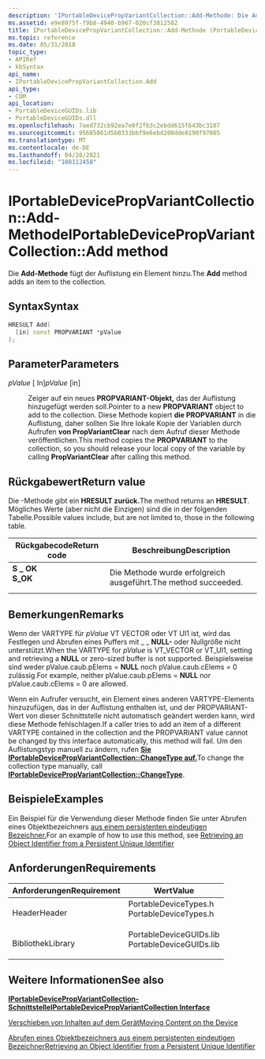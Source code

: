 ```yaml
---
description: 'IPortableDevicePropVariantCollection::Add-Methode: Die Add-Methode fügt der Auflistung ein Element hinzu.'
ms.assetid: e9e8975f-f9b8-4940-b967-020cf3812582
title: IPortableDevicePropVariantCollection::Add-Methode (PortableDeviceTypes.h)
ms.topic: reference
ms.date: 05/31/2018
topic_type:
- APIRef
- kbSyntax
api_name:
- IPortableDevicePropVariantCollection.Add
api_type:
- COM
api_location:
- PortableDeviceGUIDs.lib
- PortableDeviceGUIDs.dll
ms.openlocfilehash: 7aed732cb92ea7e0f2fb3c2ebdd615f643bc3107
ms.sourcegitcommit: 95685061d5b0333bbf9e6ebd208dde8190f97005
ms.translationtype: MT
ms.contentlocale: de-DE
ms.lasthandoff: 04/28/2021
ms.locfileid: "108112458"
---
```

# <a name="iportabledevicepropvariantcollectionadd-method"></a><span data-ttu-id="6e084-103">IPortableDevicePropVariantCollection::Add-Methode</span><span class="sxs-lookup"><span data-stu-id="6e084-103">IPortableDevicePropVariantCollection::Add method</span></span>

<span data-ttu-id="6e084-104">Die **Add-Methode** fügt der Auflistung ein Element hinzu.</span><span class="sxs-lookup"><span data-stu-id="6e084-104">The **Add** method adds an item to the collection.</span></span>

## <a name="syntax"></a><span data-ttu-id="6e084-105">Syntax</span><span class="sxs-lookup"><span data-stu-id="6e084-105">Syntax</span></span>


```C++
HRESULT Add(
  [in] const PROPVARIANT *pValue
);
```



## <a name="parameters"></a><span data-ttu-id="6e084-106">Parameter</span><span class="sxs-lookup"><span data-stu-id="6e084-106">Parameters</span></span>

<dl> <dt>

<span data-ttu-id="6e084-107">*pValue* \[ In\]</span><span class="sxs-lookup"><span data-stu-id="6e084-107">*pValue* \[in\]</span></span>
</dt> <dd>

<span data-ttu-id="6e084-108">Zeiger auf ein neues **PROPVARIANT-Objekt,** das der Auflistung hinzugefügt werden soll.</span><span class="sxs-lookup"><span data-stu-id="6e084-108">Pointer to a new **PROPVARIANT** object to add to the collection.</span></span> <span data-ttu-id="6e084-109">Diese Methode kopiert **die PROPVARIANT** in die Auflistung, daher sollten Sie Ihre lokale Kopie der Variablen durch Aufrufen **von PropVariantClear** nach dem Aufruf dieser Methode veröffentlichen.</span><span class="sxs-lookup"><span data-stu-id="6e084-109">This method copies the **PROPVARIANT** to the collection, so you should release your local copy of the variable by calling **PropVariantClear** after calling this method.</span></span>

</dd> </dl>

## <a name="return-value"></a><span data-ttu-id="6e084-110">Rückgabewert</span><span class="sxs-lookup"><span data-stu-id="6e084-110">Return value</span></span>

<span data-ttu-id="6e084-111">Die -Methode gibt ein **HRESULT zurück.**</span><span class="sxs-lookup"><span data-stu-id="6e084-111">The method returns an **HRESULT**.</span></span> <span data-ttu-id="6e084-112">Mögliches Werte (aber nicht die Einzigen) sind die in der folgenden Tabelle.</span><span class="sxs-lookup"><span data-stu-id="6e084-112">Possible values include, but are not limited to, those in the following table.</span></span>



| <span data-ttu-id="6e084-113">Rückgabecode</span><span class="sxs-lookup"><span data-stu-id="6e084-113">Return code</span></span>                                                                          | <span data-ttu-id="6e084-114">Beschreibung</span><span class="sxs-lookup"><span data-stu-id="6e084-114">Description</span></span>                      |
|--------------------------------------------------------------------------------------|----------------------------------|
| <dl> <span data-ttu-id="6e084-115"><dt>**S \_ OK**</dt></span><span class="sxs-lookup"><span data-stu-id="6e084-115"><dt>**S\_OK**</dt></span></span> </dl> | <span data-ttu-id="6e084-116">Die Methode wurde erfolgreich ausgeführt.</span><span class="sxs-lookup"><span data-stu-id="6e084-116">The method succeeded.</span></span><br/> |



 

## <a name="remarks"></a><span data-ttu-id="6e084-117">Bemerkungen</span><span class="sxs-lookup"><span data-stu-id="6e084-117">Remarks</span></span>

<span data-ttu-id="6e084-118">Wenn der VARTYPE für *pValue* VT VECTOR oder VT UI1 ist, wird das Festlegen und Abrufen eines Puffers mit \_ \_ **NULL-** oder Nullgröße nicht unterstützt.</span><span class="sxs-lookup"><span data-stu-id="6e084-118">When the VARTYPE for *pValue* is VT\_VECTOR or VT\_UI1, setting and retrieving a **NULL** or zero-sized buffer is not supported.</span></span> <span data-ttu-id="6e084-119">Beispielsweise sind weder pValue.caub.pElems = **NULL** noch pValue.caub.cElems = 0 zulässig.</span><span class="sxs-lookup"><span data-stu-id="6e084-119">For example, neither pValue.caub.pElems = **NULL** nor pValue.caub.cElems = 0 are allowed.</span></span>

<span data-ttu-id="6e084-120">Wenn ein Aufrufer versucht, ein Element eines anderen VARTYPE-Elements hinzuzufügen, das in der Auflistung enthalten ist, und der PROPVARIANT-Wert von dieser Schnittstelle nicht automatisch geändert werden kann, wird diese Methode fehlschlagen.</span><span class="sxs-lookup"><span data-stu-id="6e084-120">If a caller tries to add an item of a different VARTYPE contained in the collection and the PROPVARIANT value cannot be changed by this interface automatically, this method will fail.</span></span> <span data-ttu-id="6e084-121">Um den Auflistungstyp manuell zu ändern, rufen [**Sie IPortableDevicePropVariantCollection::ChangeType auf.**](iportabledevicepropvariantcollection-changetype.md)</span><span class="sxs-lookup"><span data-stu-id="6e084-121">To change the collection type manually, call [**IPortableDevicePropVariantCollection::ChangeType**](iportabledevicepropvariantcollection-changetype.md).</span></span>

## <a name="examples"></a><span data-ttu-id="6e084-122">Beispiele</span><span class="sxs-lookup"><span data-stu-id="6e084-122">Examples</span></span>

<span data-ttu-id="6e084-123">Ein Beispiel für die Verwendung dieser Methode finden Sie unter Abrufen eines Objektbezeichners [aus einem persistenten eindeutigen Bezeichner.](retrieving-an-object-identifier-from-a-persistent-unique-identifier.md)</span><span class="sxs-lookup"><span data-stu-id="6e084-123">For an example of how to use this method, see [Retrieving an Object Identifier from a Persistent Unique Identifier](retrieving-an-object-identifier-from-a-persistent-unique-identifier.md)</span></span>

## <a name="requirements"></a><span data-ttu-id="6e084-124">Anforderungen</span><span class="sxs-lookup"><span data-stu-id="6e084-124">Requirements</span></span>



| <span data-ttu-id="6e084-125">Anforderungen</span><span class="sxs-lookup"><span data-stu-id="6e084-125">Requirement</span></span> | <span data-ttu-id="6e084-126">Wert</span><span class="sxs-lookup"><span data-stu-id="6e084-126">Value</span></span> |
|--------------------|----------------------------------------------------------------------------------------------------|
| <span data-ttu-id="6e084-127">Header</span><span class="sxs-lookup"><span data-stu-id="6e084-127">Header</span></span><br/>  | <dl> <span data-ttu-id="6e084-128"><dt>PortableDeviceTypes.h</dt></span><span class="sxs-lookup"><span data-stu-id="6e084-128"><dt>PortableDeviceTypes.h</dt></span></span> </dl>   |
| <span data-ttu-id="6e084-129">Bibliothek</span><span class="sxs-lookup"><span data-stu-id="6e084-129">Library</span></span><br/> | <dl> <span data-ttu-id="6e084-130"><dt>PortableDeviceGUIDs.lib</dt></span><span class="sxs-lookup"><span data-stu-id="6e084-130"><dt>PortableDeviceGUIDs.lib</dt></span></span> </dl> |



## <a name="see-also"></a><span data-ttu-id="6e084-131">Weitere Informationen</span><span class="sxs-lookup"><span data-stu-id="6e084-131">See also</span></span>

<dl> <dt>

[<span data-ttu-id="6e084-132">**IPortableDevicePropVariantCollection-Schnittstelle**</span><span class="sxs-lookup"><span data-stu-id="6e084-132">**IPortableDevicePropVariantCollection Interface**</span></span>](iportabledevicepropvariantcollection.md)
</dt> <dt>

[<span data-ttu-id="6e084-133">Verschieben von Inhalten auf dem Gerät</span><span class="sxs-lookup"><span data-stu-id="6e084-133">Moving Content on the Device</span></span>](moving-content-on-the-device.md)
</dt> <dt>

[<span data-ttu-id="6e084-134">Abrufen eines Objektbezeichners aus einem persistenten eindeutigen Bezeichner</span><span class="sxs-lookup"><span data-stu-id="6e084-134">Retrieving an Object Identifier from a Persistent Unique Identifier</span></span>](retrieving-an-object-identifier-from-a-persistent-unique-identifier.md)
</dt> </dl>

 

 




